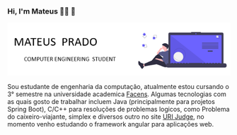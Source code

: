 ### Hi, I'm Mateus :man_technologist: :rocket:


![capa](https://github.com/M4teusPrado/M4teusPrado/blob/main/capa.png)


Sou estudante de engenharia da computação, atualmente estou cursando o 3° semestre na universidade academica [Facens](https://www.facens.br/home). Algumas tecnologias com as quais gosto de trabalhar incluem Java (principalmente para projetos Spring Boot), C/C++ para resoluções de problemas logicos, como Problema do caixeiro-viajante, simplex e diversos outro no site [URI Judge](https://www.urionlinejudge.com.br/judge/pt/profile/324137), no momento venho estudando o framework angular para aplicações web.


